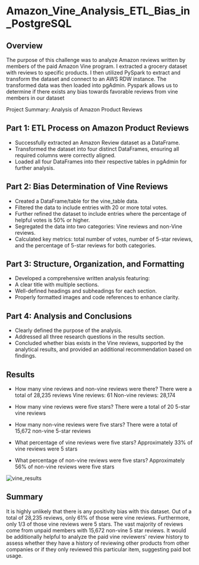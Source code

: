 # Amazon_Vine_Analysis_ETL_Bias_in_PostgreSQL

## Overview
The purpose of this challenge was to analyze Amazon reviews written by members of the paid Amazon Vine program. I extracted a grocery dataset with reviews to specific products. I then utilized PySpark to extract and transform the dataset and connect to an AWS RDW instance. The transformed data was then loaded into pgAdmin. Pyspark allows us to determine if there exists any bias towards favorable reviews from vine members in our dataset  

Project Summary: Analysis of Amazon Product Reviews  

## Part 1: ETL Process on Amazon Product Reviews  
- Successfully extracted an Amazon Review dataset as a DataFrame.
- Transformed the dataset into four distinct DataFrames, ensuring all required columns were correctly aligned.
- Loaded all four DataFrames into their respective tables in pgAdmin for further analysis.

  
## Part 2: Bias Determination of Vine Reviews  
- Created a DataFrame/table for the vine_table data.
- Filtered the data to include entries with 20 or more total votes.
- Further refined the dataset to include entries where the percentage of helpful votes is 50% or higher.
- Segregated the data into two categories: Vine reviews and non-Vine reviews.
- Calculated key metrics: total number of votes, number of 5-star reviews, and the percentage of 5-star reviews for both categories.

  
## Part 3: Structure, Organization, and Formatting
- Developed a comprehensive written analysis featuring:
-  A clear title with multiple sections.
-  Well-defined headings and subheadings for each section.
-  Properly formatted images and code references to enhance clarity.

  
## Part 4: Analysis and Conclusions
- Clearly defined the purpose of the analysis.
- Addressed all three research questions in the results section.
- Concluded whether bias exists in the Vine reviews, supported by the analytical results, and provided an additional recommendation based on findings.

## Results
* How many vine reviews and non-vine reviews were there?
  There were a total of 28,235 reviews
  Vine reviews: 61
  Non-vine reviews: 28,174
    
* How many vine reviews were five stars? 
  There were a total of 20 5-star vine reviews
  
* How many non-vine reviews were five stars?
  There were a total of 15,672 non-vine 5-star reviews
  
* What percentage of vine reviews were five stars?
  Approximately 33% of vine reviews were 5 stars

* What percentage of non-vine reviews were five stars?
  Approximately 56% of non-vine reviews were five stars

![vine_results](https://user-images.githubusercontent.com/82029390/128649962-757b94f3-9328-4f2e-a95f-7a3c5f9722fd.png)



## Summary
It is highly unlikely that there is any positivity bias with this dataset. Out of a total of 28,235 reviews, only 61% of those were vine reviews. Furthermore, only 1/3 of those vine reviews were 5 stars. The vast majority of reviews come from unpaid members with 15,672 non-vine 5 star reviews. It would be additionally helpful to analyze the paid vine reviewers' review history to assess whether they have a history of reviewing other products from other companies or if they only reviewed this particular item, suggesting paid bot usage. 
